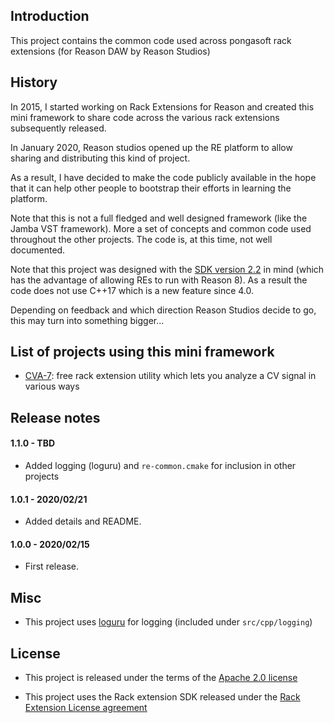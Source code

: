 Introduction
------------

This project contains the common code used across pongasoft rack extensions (for Reason DAW by Reason Studios)

History
-------

In 2015, I started working on Rack Extensions for Reason and created this mini framework to share code across the various rack extensions subsequently released.

In January 2020, Reason studios opened up the RE platform to allow sharing and distributing this kind of project.

As a result, I have decided to make the code publicly available in the hope that it can help other people to bootstrap their efforts in learning the platform.

Note that this is not a full fledged and well designed framework (like the Jamba VST framework). More a set of concepts and common code used throughout the other projects. The code is, at this time, not well documented.

Note that this project was designed with the [SDK version 2.2](https://developer.reasonstudios.com/documentation/JukeboxReadme#_whats_new_in_sdk_2_2_0) in mind (which has the advantage of allowing REs to run with Reason 8). As a result the code does not use C++17 which is a new feature since 4.0.

Depending on feedback and which direction Reason Studios decide to go, this may turn into something bigger...

List of projects using this mini framework
------------------------------------------

- [CVA-7](https://github.com/pongasoft/re-cva-7): free rack extension utility which lets you analyze a CV signal in various ways

Release notes
-------------

#### 1.1.0 - TBD

- Added logging (loguru) and `re-common.cmake` for inclusion in other projects


#### 1.0.1 - 2020/02/21

- Added details and README.

#### 1.0.0 - 2020/02/15

- First release.

Misc
----

- This project uses [loguru](https://github.com/emilk/loguru) for logging (included under `src/cpp/logging`)


License
-------

- This project is released under the terms of the [Apache 2.0 license](LICENSE.txt)

- This project uses the Rack extension SDK released under the [Rack Extension License agreement](RE_License.txt)
